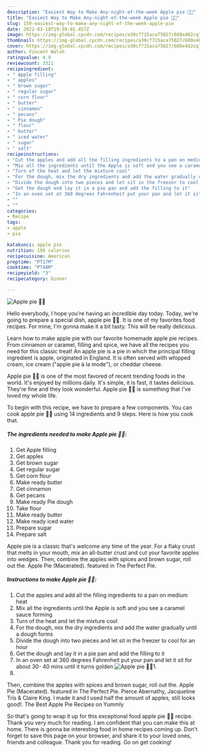 ```yaml
---
description: "Easiest Way to Make Any-night-of-the-week Apple pie 🍎🥧"
title: "Easiest Way to Make Any-night-of-the-week Apple pie 🍎🥧"
slug: 159-easiest-way-to-make-any-night-of-the-week-apple-pie
date: 2022-03-10T19:39:01.457Z
image: https://img-global.cpcdn.com/recipes/a30cf715aca75027/680x482cq70/apple-pie-recipe-main-photo.jpg
thumbnail: https://img-global.cpcdn.com/recipes/a30cf715aca75027/680x482cq70/apple-pie-recipe-main-photo.jpg
cover: https://img-global.cpcdn.com/recipes/a30cf715aca75027/680x482cq70/apple-pie-recipe-main-photo.jpg
author: Vincent Walsh
ratingvalue: 4.9
reviewcount: 3321
recipeingredient:
- " Apple filling"
- " apples"
- " brown sugar"
- " regular sugar"
- " corn flour"
- " butter"
- " cinnamon"
- " pecans"
- " Pie dough"
- " flour"
- " butter"
- " iced water"
- " sugar"
- " salt"
recipeinstructions:
- "Cut the apples and add all the filling ingredients to a pan on medium heat"
- "Mix all the ingredients until the Apple is soft and you see a caramel sauce forming"
- "Turn of the heat and let the mixture cool"
- "For the dough, mix the dry ingredients and add the water gradually until a dough forms"
- "Divide the dough into two pieces and let sit in the freezer to cool for an hour"
- "Get the dough and lay it in a pie pan and add the filling to it"
- "In an oven set at 360 degrees Fahrenheit put your pan and let it sit for about 30- 40 mins until it turns golden"
- ""
- ""
categories:
- Recipe
tags:
- apple
- pie

katakunci: apple pie 
nutrition: 194 calories
recipecuisine: American
preptime: "PT17M"
cooktime: "PT48M"
recipeyield: "3"
recipecategory: Dinner

---
```



![Apple pie 🍎🥧](https://img-global.cpcdn.com/recipes/a30cf715aca75027/680x482cq70/apple-pie-recipe-main-photo.jpg)

Hello everybody, I hope you're having an incredible day today. Today, we're going to prepare a special dish, apple pie 🍎🥧. It is one of my favorites food recipes. For mine, I'm gonna make it a bit tasty. This will be really delicious.

Learn how to make apple pie with our favorite homemade apple pie recipes. From cinnamon or caramel, filling and spice, we have all the recipes you need for this classic treat! An apple pie is a pie in which the principal filling ingredient is apple, originated in England. It is often served with whipped cream, ice cream (&#34;apple pie à la mode&#34;), or cheddar cheese.

Apple pie 🍎🥧 is one of the most favored of recent trending foods in the world. It's enjoyed by millions daily. It's simple, it is fast, it tastes delicious. They're fine and they look wonderful. Apple pie 🍎🥧 is something that I've loved my whole life.


To begin with this recipe, we have to prepare a few components. You can cook apple pie 🍎🥧 using 14 ingredients and 9 steps. Here is how you cook that.

<!--inarticleads1-->

##### The ingredients needed to make Apple pie 🍎🥧:

1. Get  Apple filling
1. Get  apples
1. Get  brown sugar
1. Get  regular sugar
1. Get  corn flour
1. Make ready  butter
1. Get  cinnamon
1. Get  pecans
1. Make ready  Pie dough
1. Take  flour
1. Make ready  butter
1. Make ready  iced water
1. Prepare  sugar
1. Prepare  salt


Apple pie is a classic that&#39;s welcome any time of the year. For a flaky crust that melts in your mouth, mix an all-butter crust and cut your favorite apples into wedges. Then, combine the apples with spices and brown sugar, roll out the. Apple Pie (Macerated). featured in The Perfect Pie. 

<!--inarticleads2-->

##### Instructions to make Apple pie 🍎🥧:

1. Cut the apples and add all the filling ingredients to a pan on medium heat
1. Mix all the ingredients until the Apple is soft and you see a caramel sauce forming
1. Turn of the heat and let the mixture cool
1. For the dough, mix the dry ingredients and add the water gradually until a dough forms
1. Divide the dough into two pieces and let sit in the freezer to cool for an hour
1. Get the dough and lay it in a pie pan and add the filling to it
1. In an oven set at 360 degrees Fahrenheit put your pan and let it sit for about 30- 40 mins until it turns golden
<img src="//assets-global.cpcdn.com/assets/icons/button_play-2c75c40dde080a61004c1f40b05d8f140eaff45d7e9e6481dc71c63d2e7c4909.png" alt="Apple pie 🍎🥧">1. 
1. 


Then, combine the apples with spices and brown sugar, roll out the. Apple Pie (Macerated). featured in The Perfect Pie. Pierce Abernathy, Jacqueline Tris &amp; Claire King. I made it and I used half the amount of apples, still looks good!. The Best Apple Pie Recipes on Yummly 

So that's going to wrap it up for this exceptional food apple pie 🍎🥧 recipe. Thank you very much for reading. I am confident that you can make this at home. There is gonna be interesting food in home recipes coming up. Don't forget to save this page on your browser, and share it to your loved ones, friends and colleague. Thank you for reading. Go on get cooking!
